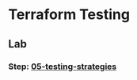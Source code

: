 <!-- .slide: class="exercice" -->

# Terraform Testing

## Lab

### Step: [05-testing-strategies](https://github.com/sfeir-open-source/sfeir-school-terraform/tree/main/steps/05-testing-strategies)
